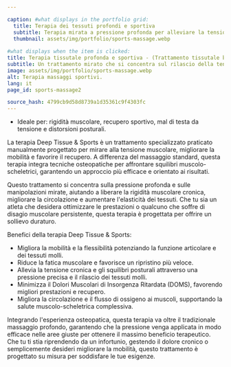 ```yaml
---

caption: #what displays in the portfolio grid:
  title: Terapia dei tessuti profondi e sportiva
  subtitle: Terapia mirata a pressione profonda per alleviare la tensione muscolare, migliorare il recupero e aumentare la mobilità.
  thumbnail: assets/img/portfolio/sports-massage.webp
  
#what displays when the item is clicked:
title: Terapia tissutale profonda e sportiva - (Trattamento tissutale basato sull'osteopatia)
subtitle: Un trattamento mirato che si concentra sul rilascio della tensione muscolare, migliorando la circolazione e riducendo il dolore. A differenza del massaggio tradizionale, questo approccio integra tecniche osteopatiche per affrontare le cause alla radice del disagio, rendendolo ideale per gli atleti, gli individui attivi e coloro che soffrono di tensione cronica.
image: assets/img/portfolio/sports-massage.webp
alt: Terapia massaggi sportivi.
lang: it
page_id: sports-massage2

source_hash: 4799cb9d58d8739a1d35361c9f4303fc
---
```

- Ideale per: rigidità muscolare, recupero sportivo, mal di testa da tensione e distorsioni posturali.

La terapia Deep Tissue & Sports è un trattamento specializzato praticato manualmente progettato per mirare alla tensione muscolare, migliorare la mobilità e favorire il recupero. A differenza del massaggio standard, questa terapia integra tecniche osteopatiche per affrontare squilibri muscolo-scheletrici, garantendo un approccio più efficace e orientato ai risultati.

Questo trattamento si concentra sulla pressione profonda e sulle manipolazioni mirate, aiutando a liberare la rigidità muscolare cronica, migliorare la circolazione e aumentare l'elasticità dei tessuti. Che tu sia un atleta che desidera ottimizzare le prestazioni o qualcuno che soffre di disagio muscolare persistente, questa terapia è progettata per offrire un sollievo duraturo.

Benefici della terapia Deep Tissue & Sports:
- Migliora la mobilità e la flessibilità potenziando la funzione articolare e dei tessuti molli.
- Riduce la fatica muscolare e favorisce un ripristino più veloce.
- Allevia la tensione cronica e gli squilibri posturali attraverso una pressione precisa e il rilascio dei tessuti molli.
- Minimizza il Dolori Muscolari di Insorgenza Ritardata (DOMS), favorendo migliori prestazioni e recupero.
- Migliora la circolazione e il flusso di ossigeno ai muscoli, supportando la salute muscolo-scheletrica complessiva.

Integrando l'esperienza osteopatica, questa terapia va oltre il tradizionale massaggio profondo, garantendo che la pressione venga applicata in modo efficace nelle aree giuste per ottenere il massimo beneficio terapeutico. Che tu ti stia riprendendo da un infortunio, gestendo il dolore cronico o semplicemente desideri migliorare la mobilità, questo trattamento è progettato su misura per soddisfare le tue esigenze.